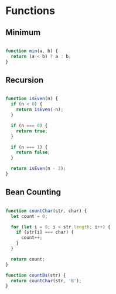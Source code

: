 # Functions

## Minimum

```js

function min(a, b) {
  return (a < b) ? a : b;
}

```

## Recursion

```js

function isEven(n) {
  if (n < 0) {
    return isEven(-n);
  }

  if (n === 0) {
    return true;
  }

  if (n === 1) {
    return false;
  }

  return isEven(n - 2);
}

```

## Bean Counting

```js

function countChar(str, char) {
  let count = 0;

  for (let i = 0; i < str.length; i++) {
    if (str[i] === char) {
      count++;
    }
  }

  return count;
}

function countBs(str) {
  return countChar(str, 'B');
}

```

